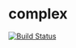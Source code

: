 # complex

[![Build Status](https://travis-ci.org/NeverMore27/complex.svg?branch=master)](https://travis-ci.org/justcppdeveloper/matrix)

